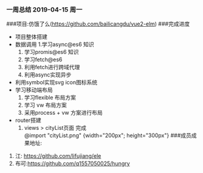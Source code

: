 ### 一周总结 2019-04-15 周一
###项目:仿饿了么(https://github.com/bailicangdu/vue2-elm)
###完成进度
* 项目整体搭建
* 数据调用
	1.学习async@es6 知识
	1. 学习promis@es6 知识
	1. 学习fetch@es6
	1. 利用fetch进行跨域代理
	1. 利用async实现异步
* 利用symbol实现svg icon图标系统
* 学习移动端布局
	1. 学习flexible 布局方案
	1. 学习 vw 布局方案
	1. 采用process + vw 方案进行布局
* router搭建
	1. views > cityList页面 完成 <br>
	@import "cityList.png" {width="200px"; height="300px"}
###成员成果地址: 
1. 江: https://github.com/lifujiang/ele
1. 布可:https://github.com/q1557050025/hungry
